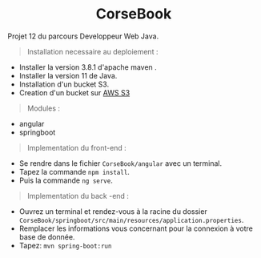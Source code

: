 <h1 align="center">
 CorseBook
</h1>
 <addr> Projet 12 du parcours Developpeur Web Java. 
 
 
> Installation necessaire au deploiement : 
 * Installer la version 3.8.1 d'apache maven . 
 * Installer la version 11 de Java. 
 * Installation d'un bucket S3. 
 * Creation d'un bucket sur [AWS S3](https://hackernoon.com/hosting-an-angular-application-on-amazon-s3-using-github-actions)


> Modules : 
  * angular 
  * springboot 
  
 
  
 > Implementation du front-end : 
  
  * Se rendre dans le fichier `CorseBook/angular` avec un terminal. 
  * Tapez la commande `npm install`.
  * Puis la commande `ng serve`.
 
  > Implementation du back -end : 

  * Ouvrez un terminal et rendez-vous à la racine du dossier `CorseBook/springboot/src/main/resources/application.properties`.
  * Remplacer les informations vous concernant pour la connexion à votre base de donnée.
  * Tapez: `mvn spring-boot:run`
 
